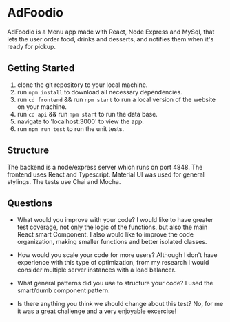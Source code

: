 # AdFoodio

AdFoodio is a Menu app made with React, Node Express and MySql, that lets the user order food, drinks and desserts, and notifies them when it's ready for pickup.

## Getting Started

1. clone the git repository to your local machine.
2. run `npm install` to download all necessary dependencies.
3. run `cd frontend` && run `npm start` to run a local version of the website on your machine.
4. run `cd api` && run `npm start` to run the data base.
5. navigate to 'localhost:3000' to view the app.
6. run `npm run test` to run the unit tests.

## Structure

The backend is a node/express server which runs on port 4848.
The frontend uses React and Typescript.
Material UI was used for general stylings.
The tests use Chai and Mocha.

## Questions

* What would you improve with your code?
I would like to have greater test coverage, not only the logic of the functions, but also the main React smart Component. I also would like to improve the code organization, making smaller functions and better isolated classes.

* How would you scale your code for more users?
Although I don't have experience with this type of optimization, from my research I would consider multiple server instances with a load balancer.

* What general patterns did you use to structure your code?
I used the smart/dumb component pattern.

* Is there anything you think we should change about this test?
No, for me it was a great challenge and a very enjoyable excercise!